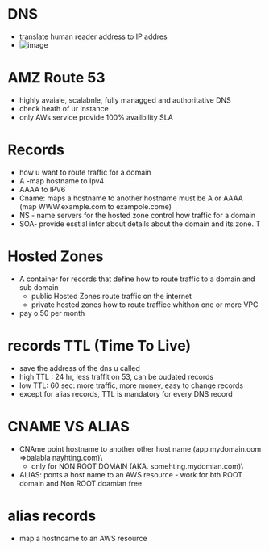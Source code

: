   # DNS
   - translate human reader address to IP addres
   - ![image](https://github.com/NghiaDangTran/solutions-architect/assets/33323750/72b9ea9e-be0e-4a6f-9aad-79767e002232)
# AMZ Route 53
 - highly avaiale, scalabnle, fully managged and authoritative DNS
 - check heath of ur instance
 - only AWs service provide 100% availbility SLA
# Records
 - how u want to route traffic for a domain
 - A -map hostname to Ipv4
 - AAAA to IPV6
 - Cname: maps a hostname to another hostname must be A or AAAA (map WWW.example.com to exampole.come)
 - NS - name servers for the hosted zone control how traffic for a domain
 - SOA- provide esstial infor about details about the domain and its zone. T
# Hosted Zones
 - A container for records that define how to route traffic to a domain and sub domain
     - public Hosted Zones route traffic on the internet
     - private hosted zones how to route traffice whithon one or more VPC
 - pay o.50 per month
# records TTL (Time To Live)
 - save the address of the dns u called
 - high TTL : 24 hr, less traffit on 53, can be oudated records
 - low TTL: 60 sec: more traffic, more money, easy to change records
 - except for alias records, TTL is mandatory for every DNS record
# CNAME VS ALIAS
 - CNAme point hostname to another other host name (app.mydomain.com =>balabla nayhting.com)\
      - only for NON ROOT DOMAIN (AKA. somehting.mydomian.com)\
 - ALIAS:  ponts a host name to an AWS resource
       - work for bth ROOT domain and Non ROOT doamian free
# alias records
 - map a hostnoame to an AWS resource
